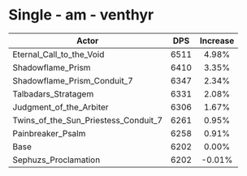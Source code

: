 # Single - am - venthyr
| Actor | DPS | Increase |
|---|:---:|:---:|
|Eternal_Call_to_the_Void|6511|4.98%|
|Shadowflame_Prism|6410|3.35%|
|Shadowflame_Prism_Conduit_7|6347|2.34%|
|Talbadars_Stratagem|6331|2.08%|
|Judgment_of_the_Arbiter|6306|1.67%|
|Twins_of_the_Sun_Priestess_Conduit_7|6261|0.95%|
|Painbreaker_Psalm|6258|0.91%|
|Base|6202|0.00%|
|Sephuzs_Proclamation|6202|-0.01%|
